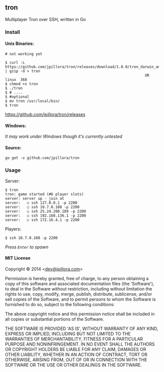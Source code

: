 ## tron

Multiplayer Tron over SSH, written in Go

### Install

#### Unix Binaries:

```
# not working yet

$ curl -L https://github.com/jpillora/tron/releases/download/1.0.0/tron_darwin_amd64.gz | gzip -d > tron
                                                                OR      linux  368
$ chmod +x tron
$ ./tron
$ # ....
$ #optional
$ mv tron /usr/local/bin/
$ tron
```

https://github.com/jpillora/tron/releases

#### Windows:

*It may work under Windows though it's currently untested*

#### Source:

```
go get -v github.com/jpillora/tron
```

### Usage

Server:

```
$ tron
tron: game started (#6 player slots)
server: server up - join at
server:   ○ ssh 127.0.0.1 -p 2200
server:   ○ ssh 10.7.0.108 -p 2200
server:   ○ ssh 25.24.208.189 -p 2200
server:   ○ ssh 192.168.136.1 -p 2200
server:   ○ ssh 172.16.4.1 -p 2200
```

Players:

```
$ ssh 10.7.0.108 -p 2200
```

*Press `Enter` to spawn*

#### MIT License

Copyright © 2014 &lt;dev@jpillora.com&gt;

Permission is hereby granted, free of charge, to any person obtaining
a copy of this software and associated documentation files (the
'Software'), to deal in the Software without restriction, including
without limitation the rights to use, copy, modify, merge, publish,
distribute, sublicense, and/or sell copies of the Software, and to
permit persons to whom the Software is furnished to do so, subject to
the following conditions:

The above copyright notice and this permission notice shall be
included in all copies or substantial portions of the Software.

THE SOFTWARE IS PROVIDED 'AS IS', WITHOUT WARRANTY OF ANY KIND,
EXPRESS OR IMPLIED, INCLUDING BUT NOT LIMITED TO THE WARRANTIES OF
MERCHANTABILITY, FITNESS FOR A PARTICULAR PURPOSE AND NONINFRINGEMENT.
IN NO EVENT SHALL THE AUTHORS OR COPYRIGHT HOLDERS BE LIABLE FOR ANY
CLAIM, DAMAGES OR OTHER LIABILITY, WHETHER IN AN ACTION OF CONTRACT,
TORT OR OTHERWISE, ARISING FROM, OUT OF OR IN CONNECTION WITH THE
SOFTWARE OR THE USE OR OTHER DEALINGS IN THE SOFTWARE.